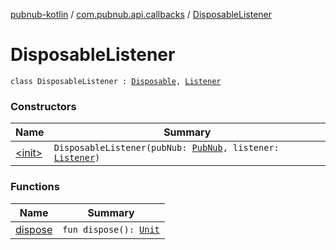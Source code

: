 [pubnub-kotlin](../../index.md) / [com.pubnub.api.callbacks](../index.md) / [DisposableListener](./index.md)

# DisposableListener

`class DisposableListener : `[`Disposable`](../-disposable/index.md)`, `[`Listener`](../-listener.md)

### Constructors

| Name | Summary |
|---|---|
| [&lt;init&gt;](-init-.md) | `DisposableListener(pubNub: `[`PubNub`](../../com.pubnub.api/-pub-nub/index.md)`, listener: `[`Listener`](../-listener.md)`)` |

### Functions

| Name | Summary |
|---|---|
| [dispose](dispose.md) | `fun dispose(): `[`Unit`](https://kotlinlang.org/api/latest/jvm/stdlib/kotlin/-unit/index.html) |
